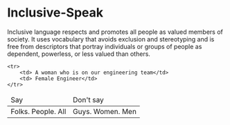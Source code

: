# Inclusive-Speak
<p>
Inclusive language respects and promotes all people as valued members of society. It uses vocabulary that avoids exclusion and stereotyping and is free from descriptors that portray individuals or groups of people as dependent, powerless, or less valued than others.
</p>

<table> 
<thead> 
	<tr> 
		<td> Say </td>
		<td> Don't say </td>
	</tr>
</thead>

<tbody> 
	<tr>
		<td> Folks. People. All</td>
		<td> Guys. Women. Men</td>
	</tr>

	<tr>
		<td> A woman who is on our engineering team</td>
		<td> Female Engineer</td>
	</tr>
</tbody>


</table>

